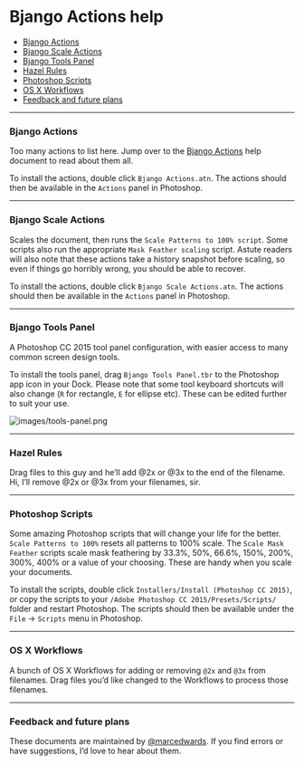 # Bjango Actions help

- [Bjango Actions](https://github.com/bjango/Bjango-Actions/blob/master/Help/Actions.md)
- [Bjango Scale Actions](https://github.com/bjango/Bjango-Actions/blob/master/Help/Help.md#bjango-scale-actions)
- [Bjango Tools Panel](https://github.com/bjango/Bjango-Actions/blob/master/Help/Help.md#bjango-tools-panel)
- [Hazel Rules](https://github.com/bjango/Bjango-Actions/blob/master/Help/Help.md#hazel-rules)
- [Photoshop Scripts](https://github.com/bjango/Bjango-Actions/blob/master/Help/Help.md#photoshop-scripts)
- [OS X Workflows](https://github.com/bjango/Bjango-Actions/blob/master/Help/Help.md#os-x-workflows)
- [Feedback and future plans](https://github.com/bjango/Bjango-Actions/blob/master/Help/Help.md#feedback-and-future-plans)

-----

### Bjango Actions

Too many actions to list here. Jump over to the [Bjango Actions](https://github.com/bjango/Bjango-Actions/blob/Help/Actions.md) help document to read about them all.

To install the actions, double click `Bjango Actions.atn`. The actions should then be available in the `Actions` panel in Photoshop.

-----

### Bjango Scale Actions

Scales the document, then runs the `Scale Patterns to 100% script`. Some scripts also run the appropriate `Mask Feather scaling` script. Astute readers will also note that these actions take a history snapshot before scaling, so even if things go horribly wrong, you should be able to recover.

To install the actions, double click `Bjango Scale Actions.atn`. The actions should then be available in the `Actions` panel in Photoshop.

-----

### Bjango Tools Panel

A Photoshop CC 2015 tool panel configuration, with easier access to many common screen design tools.

To install the tools panel, drag `Bjango Tools Panel.tbr` to the Photoshop app icon in your Dock. Please note that some tool keyboard shortcuts will also change (`R` for rectangle, `E` for ellipse etc). These can be edited further to suit your use.

![images/tools-panel.png](tools-panel.png)

-----

### Hazel Rules

Drag files to this guy and he’ll add @2x or @3x to the end of the filename.
Hi, I’ll remove @2x or @3x from your filenames, sir.

-----

### Photoshop Scripts

Some amazing Photoshop scripts that will change your life for the better. `Scale Patterns to 100%` resets all patterns to 100% scale. The `Scale Mask Feather` scripts scale mask feathering by 33.3%, 50%, 66.6%, 150%, 200%, 300%, 400% or a value of your choosing. These are handy when you scale your documents.

To install the scripts, double click `Installers/Install (Photoshop CC 2015)`, or copy the scripts to your `/Adobe Photoshop CC 2015/Presets/Scripts/` folder and restart Photoshop. The scripts should then be available under the `File` → `Scripts` menu in Photoshop.

-----

### OS X Workflows

A bunch of OS X Workflows for adding or removing `@2x` and `@3x` from filenames. Drag files you’d like changed to the Workflows to process those filenames.

-----

### Feedback and future plans

These documents are maintained by [@marcedwards](https://twitter.com/marcedwards). If you find errors or have suggestions, I’d love to hear about them.